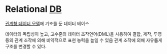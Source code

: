 # Relational [DB](DB.md)
[관계형 데이터 모델](Relation_Data_Model.md)에 기초를 둔 데이터 베이스

데이터의 독립성이 높고, 고수준의 데이터 조작언어(DML)을 사용하여 결합, 제작, 투영등의 관계 조작에 의해 비약적으로 표현 능력을 높일 수 있음
관계 조작에 의해 자유롭게 구조를 변경할 수 있다. 